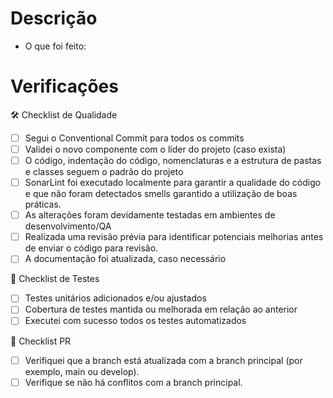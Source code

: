 # Descrição
<!-- Descreva brevemente as mudanças implementadas neste PR. Explique o problema que foi resolvido ou a feature que foi implementada. -->
- O que foi feito:

# Verificações
<!-- Marque as opções abaixo que foram atendidas -->

🛠️ Checklist de Qualidade
- [ ] Segui o Conventional Commit para todos os commits
- [ ] Validei o novo componente com o líder do projeto (caso exista)
- [ ] O código, indentação do código, nomenclaturas e a estrutura de pastas e classes seguem o padrão do projeto
- [ ] SonarLint foi executado localmente para garantir a qualidade do código e que não foram detectados smells garantido a utilização de boas práticas.
- [ ] As alterações foram devidamente testadas em ambientes de desenvolvimento/QA
- [ ] Realizada uma revisão prévia para identificar potenciais melhorias antes de enviar o código para revisão.
- [ ] A documentação foi atualizada, caso necessário

🧪 Checklist de Testes
- [ ] Testes unitários adicionados e/ou ajustados
- [ ] Cobertura de testes mantida ou melhorada em relação ao anterior
- [ ] Executei com sucesso todos os testes automatizados
      
🛑 Checklist PR
- [ ] Verifiquei que a branch está atualizada com a branch principal (por exemplo, main ou develop).
- [ ] Verifique se não há conflitos com a branch principal.

